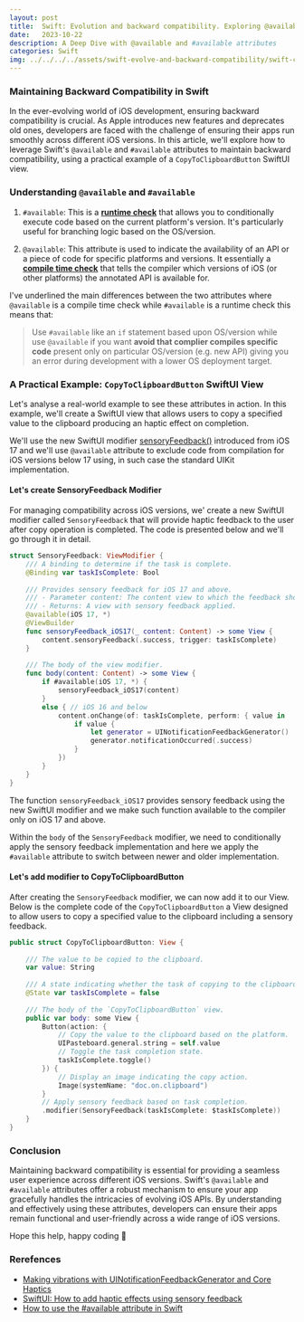 ```yaml
---
layout: post
title:  Swift: Evolution and backward compatibility. Exploring @available and #available attributes.
date:   2023-10-22
description: A Deep Dive with @available and #available attributes
categories: Swift
img: ../../../../assets/swift-evolve-and-backward-compatibility/swift-comp-1000x420.png
---
```


### Maintaining Backward Compatibility in Swift

In the ever-evolving world of iOS development, ensuring backward compatibility is crucial. As Apple introduces new features and deprecates old ones, developers are faced with the challenge of ensuring their apps run smoothly across different iOS versions. In this article, we'll explore how to leverage Swift's `@available` and `#available` attributes to maintain backward compatibility, using a practical example of a `CopyToClipboardButton` SwiftUI view.

### Understanding `@available` and `#available`

1. `#available`: This is a **<u>runtime check</u>** that allows you to conditionally execute code based on the current platform's version. It's particularly useful for branching logic based on the OS/version.

2. `@available`: This attribute is used to indicate the availability of an API or a piece of code for specific platforms and versions. It essentially a **<u>compile time check</u>** that tells the compiler which versions of iOS (or other platforms) the annotated API is available for.

I've underlined the main differences between the two attributes where `@available` is a compile time check while `#available` is a runtime check this means that:

> Use `#available` like an `if` statement based upon OS/version while use `@available` if you want **avoid that complier compiles specific code** present only on particular OS/version (e.g. new API) giving you an error during development with a lower OS deployment target.

### A Practical Example: `CopyToClipboardButton` SwiftUI View

Let's analyse a real-world example to see these attributes in action. In this example, we'll create a SwiftUI view that allows users to copy a specified value to the clipboard producing an haptic effect on completion. 

We'll use the new SwiftUI modifier [sensoryFeedback()] introduced from iOS 17 and we'll use `@available` attribute to exclude code from compilation for iOS versions below 17 using, in such case the standard UIKit implementation.

#### Let's create SensoryFeedback Modifier

For managing compatibility across iOS versions, we' create a new SwiftUI modifier  called `SensoryFeedback` that will provide haptic feedback to the user after copy operation is completed. The code is presented below and we'll go through it in detail.

```swift
struct SensoryFeedback: ViewModifier {
    /// A binding to determine if the task is complete.
    @Binding var taskIsComplete: Bool
    
    /// Provides sensory feedback for iOS 17 and above.
    /// - Parameter content: The content view to which the feedback should be applied.
    /// - Returns: A view with sensory feedback applied.
    @available(iOS 17, *)
    @ViewBuilder
    func sensoryFeedback_iOS17(_ content: Content) -> some View {
        content.sensoryFeedback(.success, trigger: taskIsComplete)
    }
    
    /// The body of the view modifier.
    func body(content: Content) -> some View {
        if #available(iOS 17, *) {
            sensoryFeedback_iOS17(content)
        }
        else { // iOS 16 and below
            content.onChange(of: taskIsComplete, perform: { value in
                if value {
                    let generator = UINotificationFeedbackGenerator()
                    generator.notificationOccurred(.success)
                }
            })
        }
    }
}
```

The function `sensoryFeedback_iOS17` provides sensory feedback using the new SwiftUI modifier and we make such function available to the compiler only on iOS 17 and above.

Within the `body` of the `SensoryFeedback` modifier, we need to conditionally apply the sensory feedback implementation and here we apply the `#available` attribute to switch between newer and older implementation.

#### Let's add modifier to CopyToClipboardButton

After creating the `SensoryFeedback` modifier, we can now add it to our View. Below is the complete code of the `CopyToClipboardButton` a View designed to allow users to copy a specified value to the clipboard including a sensory feedback.

```swift
public struct CopyToClipboardButton: View {
    
    /// The value to be copied to the clipboard.
    var value: String
    
    /// A state indicating whether the task of copying to the clipboard is complete.
    @State var taskIsComplete = false
    
    /// The body of the `CopyToClipboardButton` view.
    public var body: some View {
        Button(action: {
            // Copy the value to the clipboard based on the platform.
            UIPasteboard.general.string = self.value
            // Toggle the task completion state.
            taskIsComplete.toggle()
        }) {
            // Display an image indicating the copy action.
            Image(systemName: "doc.on.clipboard")
        }
        // Apply sensory feedback based on task completion.
        .modifier(SensoryFeedback(taskIsComplete: $taskIsComplete))
    }
}

```

### Conclusion

Maintaining backward compatibility is essential for providing a seamless user experience across different iOS versions. Swift's `@available` and `#available` attributes offer a robust mechanism to ensure your app gracefully handles the intricacies of evolving iOS APIs. By understanding and effectively using these attributes, developers can ensure their apps remain functional and user-friendly across a wide range of iOS versions.

Hope this help, happy coding 👋

### Rerefences

* [Making vibrations with UINotificationFeedbackGenerator and Core Haptics][old]
* [SwiftUI: How to add haptic effects using sensory feedback][new]
* [How to use the #available attribute in Swift][available]

[new]: https://www.hackingwithswift.com/quick-start/swiftui/how-to-add-haptic-effects-using-sensory-feedback
[old]: https://www.hackingwithswift.com/books/ios-swiftui/making-vibrations-with-uinotificationfeedbackgenerator-and-core-haptics
[available]: https://www.avanderlee.com/swift/available-deprecated-renamed/
[sensoryFeedback()]: https://developer.apple.com/documentation/swiftui/view/sensoryfeedback(_:trigger:)
